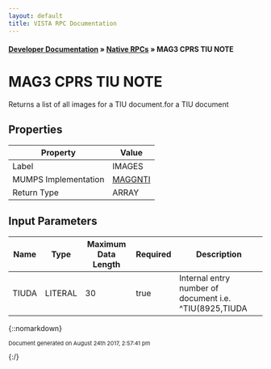 ```yaml
---
layout: default
title: VISTA RPC Documentation
---
```


#### [Developer Documentation](../index) &#187; [Native RPCs](TableOfContents) &#187; MAG3 CPRS TIU NOTE<br/>
# MAG3 CPRS TIU NOTE

Returns a list of all images for a TIU document.for a TIU document

## Properties

Property | Value
--- | ---
Label | IMAGES
MUMPS Implementation | [MAGGNTI](http://code.osehra.org/dox/Routine_MAGGNTI_source.html)
Return Type | ARRAY


## Input Parameters

Name | Type | Maximum Data Length | Required | Description
--- | --- | --- | --- | ---
TIUDA | LITERAL | 30 | true | Internal entry number of document i.e.  ^TIU(8925,TIUDA



{::nomarkdown} <br/><p style="font-size: 11px">Document generated on August 24th 2017, 2:57:41 pm</p>{:/}